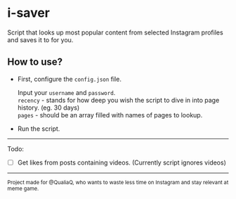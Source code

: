 # i-saver

Script that looks up most popular content from selected Instagram profiles and saves it to for you.

## How to use?
* First, configure the `config.json` file.

   Input your `username` and `password`.<br>
   `recency` - stands for how deep you wish the script to dive in into page history. (eg. 30 days)<br>
   `pages` - should be an array filled with names of pages to lookup.<br>

* Run the script.

---
Todo:

- [ ] Get likes from posts containing videos. (Currently script ignores videos) 

---
<sup>Project made for @QualiaQ, who wants to waste less time on Instagram and stay relevant at meme game.</sup>
